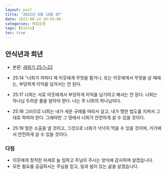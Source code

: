 ```yaml
---
layout: post
title: "2022년 8월 14일 QT"
date: 2022-08-14 20:54:00
categories: 매일성경
tags: [bible]
toc: true
---
```


## 안식년과 희년
- 본문: [레위기 25:1~22](https://www.bskorea.or.kr/bible/korbibReadpage.php?version=SAENEW&book=lev&chap=25&sec=1&cVersion=&fontSize=15px&fontWeight=normal)

- 25:14 "너희가 저마다 제 이웃에게 무엇을 팔거나, 또는 이웃에게서 무엇을 살 때에는, 부당하게 이익을 남겨서는 안 된다.
- 25:17 너희는 서로 이웃에게서 부당하게 이익을 남기려고 해서는 안 된다. 너희는 하나님 두려운 줄을 알아야 한다. 나는 주 너희의 하나님이다.
- 25:18 그러므로 너희는 내가 세운 규례를 따라서 살고, 내가 명한 법도를 지켜서 그대로 하여야 한다. 그래야만 그 땅에서 너희가 안전하게 살 수 있을 것이다.
- 25:19 땅은 소출을 낼 것이고, 그것으로 너희가 넉넉히 먹을 수 있을 것이며, 거기에서 안전하게 살 수 있을 것이다.

### 다짐
- 이웃에게 정직한 자세로 늘 임하고 주님이 주시는 양식에 감사하며 살겠습니다.
- 모든 필요를 공급하시는 주님을 믿고, 일과 쉼이 있는 삶을 살겠습니다.
